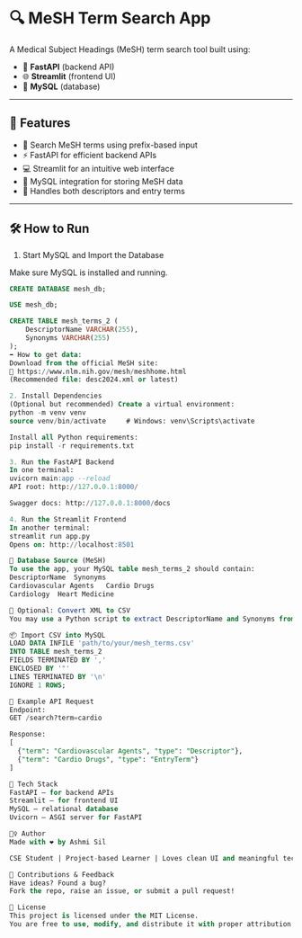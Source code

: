 # 🔍 MeSH Term Search App

A Medical Subject Headings (MeSH) term search tool built using:
- 🚀 **FastAPI** (backend API)
- 🌐 **Streamlit** (frontend UI)
- 🐬 **MySQL** (database)

---

## 🧩 Features

- 🔎 Search MeSH terms using prefix-based input
- ⚡ FastAPI for efficient backend APIs
- 💻 Streamlit for an intuitive web interface
- 🐬 MySQL integration for storing MeSH data
- 🔄 Handles both descriptors and entry terms

---

## 🛠️ How to Run

1. Start MySQL and Import the Database

Make sure MySQL is installed and running.

```sql
CREATE DATABASE mesh_db;

USE mesh_db;

CREATE TABLE mesh_terms_2 (
    DescriptorName VARCHAR(255),
    Synonyms VARCHAR(255)
);
➡️ How to get data:
Download from the official MeSH site:
🔗 https://www.nlm.nih.gov/mesh/meshhome.html
(Recommended file: desc2024.xml or latest)

2. Install Dependencies
(Optional but recommended) Create a virtual environment:
python -m venv venv
source venv/bin/activate     # Windows: venv\Scripts\activate

Install all Python requirements:
pip install -r requirements.txt

3. Run the FastAPI Backend
In one terminal:
uvicorn main:app --reload
API root: http://127.0.0.1:8000/

Swagger docs: http://127.0.0.1:8000/docs

4. Run the Streamlit Frontend
In another terminal:
streamlit run app.py
Opens on: http://localhost:8501

🧬 Database Source (MeSH)
To use the app, your MySQL table mesh_terms_2 should contain:
DescriptorName	Synonyms
Cardiovascular Agents	Cardio Drugs
Cardiology	Heart Medicine

🔄 Optional: Convert XML to CSV
You may use a Python script to extract DescriptorName and Synonyms from desc2024.xml.

📦 Import CSV into MySQL
LOAD DATA INFILE 'path/to/your/mesh_terms.csv'
INTO TABLE mesh_terms_2
FIELDS TERMINATED BY ',' 
ENCLOSED BY '"'
LINES TERMINATED BY '\n'
IGNORE 1 ROWS;

💬 Example API Request
Endpoint:
GET /search?term=cardio

Response:
[
  {"term": "Cardiovascular Agents", "type": "Descriptor"},
  {"term": "Cardio Drugs", "type": "EntryTerm"}
]

🧰 Tech Stack
FastAPI — for backend APIs
Streamlit — for frontend UI
MySQL — relational database
Uvicorn — ASGI server for FastAPI

🙋‍♀️ Author
Made with ❤️ by Ashmi Sil

CSE Student | Project-based Learner | Loves clean UI and meaningful tech

🌟 Contributions & Feedback
Have ideas? Found a bug?
Fork the repo, raise an issue, or submit a pull request!

🪪 License
This project is licensed under the MIT License.
You are free to use, modify, and distribute it with proper attribution.


